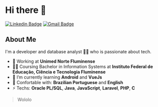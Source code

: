 # Hi there 👋
[![Linkedin Badge](https://img.shields.io/badge/-btardin-blue?style=flat-square&logo=Linkedin&logoColor=white&link=https://www.linkedin.com/in/btardin/)](https://www.linkedin.com/in/btardin/) 
[![Gmail Badge](https://img.shields.io/badge/-brunotardin20@gmail.com-c14438?style=flat-square&logo=Gmail&logoColor=white&link=mailto:brunotardin20@gmail.com)](mailto:brunotardin20@gmail.com)

## About Me 
I'm a developer and database analyst 👨‍💻 who is passionate about tech. 

- 💼 Working at **Unimed Norte Fluminense** 
- 👨‍🎓 Coursing Bachelor in Information Systems at **Instituto Federal de Educação, Ciência e Tecnologia Fluminense**
- 🌱 I’m currently learning **Android** and **VueJs**
- 💬 Confortable with: **Brazilian Portuguese** and **English**
- ⚡ Techs: **Oracle PL/SQL**, **Java**, **JavaScript**, **Laravel**, **PHP**, **C**


> Wololo
